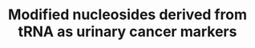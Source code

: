 ---
annotations:
- id: PW:0001642
  parent: regulatory pathway
  type: Pathway Ontology
  value: tRNA decay pathway
- id: DOID:162
  parent: disease of cellular proliferation
  type: Disease Ontology
  value: cancer
authors:
- DeSl
- Fehrhart
- Eweitz
- Finterly
description: Modified nucleosides which are primarily derived from tRNA are urinary
  biomarkers for various types of cancer, such as breast, colon, liver and lung cancer.
  This pathway provides an overview of these biomarkers, linked to literature and
  (if know) the mode of modification.
last-edited: 2021-06-23
ndex: 2fde9597-8b6b-11eb-9e72-0ac135e8bacf
organisms:
- Homo sapiens
redirect_from:
- /index.php/Pathway:WP4485
- /instance/WP4485
revision: null
schema-jsonld:
- '@context': https://schema.org/
  '@id': https://wikipathways.github.io/pathways/WP4485.html
  '@type': Dataset
  creator:
    '@type': Organization
    name: WikiPathways
  description: Modified nucleosides which are primarily derived from tRNA are urinary
    biomarkers for various types of cancer, such as breast, colon, liver and lung
    cancer. This pathway provides an overview of these biomarkers, linked to literature
    and (if know) the mode of modification.
  keywords:
  - (N)4-acetylcytidine
  - 1-methyl-
  - 1-methylguanosine
  - 1-methylinosine
  - 2'-deoxyguanosine
  - 2-methylguanosine
  - 2-pyridone-
  - 3-methyluridine
  - 5'-methylthioadenosine
  - 5-carboxamide-
  - 7-methylguanosine
  - 8-hydroxy-
  - Cytidine
  - N1-ribofuranoside
  - N2,N2,7-trimethylguanosine
  - N2-N2-dimethyl-
  - N6-methyladenosine
  - N6-succinyladenosine
  - N6-threonylcarbomoyladenosine
  - adenosine
  - guanosine
  - inosine
  - pseudouridine
  - tRNA
  - uridine
  license: CC0
  name: Modified nucleosides derived from tRNA as urinary cancer markers
seo: CreativeWork
title: Modified nucleosides derived from tRNA as urinary cancer markers
wpid: WP4485
---